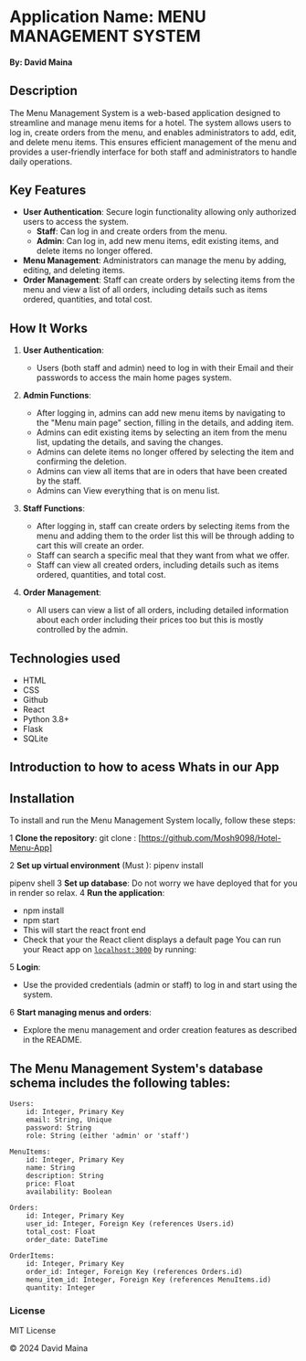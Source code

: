 # Application Name: MENU MANAGEMENT SYSTEM

#### By: David Maina

## Description

The Menu Management System is a web-based application designed to streamline and manage menu items for a hotel. The system allows users to log in, create orders from the menu, and enables administrators to add, edit, and delete menu items. This ensures efficient management of the menu and provides a user-friendly interface for both staff and administrators to handle daily operations.

## Key Features

- **User Authentication**: Secure login functionality allowing only authorized users to access the system.
  - **Staff**: Can log in and create orders from the menu.
  - **Admin**: Can log in, add new menu items, edit existing items, and delete items no longer offered.
- **Menu Management**: Administrators can manage the menu by adding, editing, and deleting items.
- **Order Management**: Staff can create orders by selecting items from the menu and view a list of all orders, including details such as items ordered, quantities, and total cost.

## How It Works

1. **User Authentication**:
   - Users (both staff and admin) need to log in with their Email and their passwords to access the main home pages system.

2. **Admin Functions**:
   - After logging in, admins can add new menu items by navigating to the "Menu main page" section, filling in the details, and adding item.
   - Admins can edit existing items by selecting an item from the menu list, updating the details, and saving the changes.
   - Admins can delete items no longer offered by selecting the item and confirming the deletion.
    - Admins can view all items that are in oders that have been created by the staff.
     - Admins can View everything that is on menu list.
    

3. **Staff Functions**:
   - After logging in, staff can create orders by selecting items from the menu and adding them to the order list this will be through adding to cart this will create an order.
   - Staff can search a specific meal that they want from what we offer.
   - Staff can view all created orders, including details such as items ordered, quantities, and total cost.

4. **Order Management**:
   - All users can view a list of all orders, including detailed information about each order including their prices too but this is mostly controlled by the admin.


## Technologies used
- HTML
- CSS
- Github
- React
- Python 3.8+
- Flask
- SQLite

## Introduction to how to acess Whats in our App
## Installation

To install and run the Menu Management System locally, follow these steps:


1  **Clone the repository**:
git clone : [https://github.com/Mosh9098/Hotel-Menu-App]


2 **Set up virtual environment** (Must ):
 pipenv install

 pipenv shell
3  **Set up database**:
Do not worry we have deployed that for you in render so relax.
4  **Run the application**:
- npm install
- npm start
- This will start the react front end
-  Check that your the React client displays a default page You can run your React app on [`localhost:3000`](http://localhost:3000) by
running:

5  **Login**:
- Use the provided credentials (admin or staff) to log in and start using the system.

6 **Start managing menus and orders**:
- Explore the menu management and order creation features as described in the README.

## The Menu Management System's database schema includes the following tables:

    Users:
        id: Integer, Primary Key
        email: String, Unique
        password: String
        role: String (either 'admin' or 'staff')

    MenuItems:
        id: Integer, Primary Key
        name: String
        description: String
        price: Float
        availability: Boolean

    Orders:
        id: Integer, Primary Key
        user_id: Integer, Foreign Key (references Users.id)
        total_cost: Float
        order_date: DateTime

    OrderItems:
        id: Integer, Primary Key
        order_id: Integer, Foreign Key (references Orders.id)
        menu_item_id: Integer, Foreign Key (references MenuItems.id)
        quantity: Integer


### License
MIT License

© 2024 David Maina


